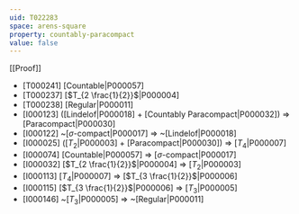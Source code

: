 ```yaml
---
uid: T022283
space: arens-square
property: countably-paracompact
value: false
---
```

[[Proof]]

* [T000241] [Countable|P000057]
* [T000237] [$T_{2 \frac{1}{2}}$|P000004]
* [T000238] [Regular|P000011]
* [I000123] ([Lindelof|P000018] + [Countably Paracompact|P000032]) => [Paracompact|P000030]
* [I000122] ~[$\sigma$-compact|P000017] => ~[Lindelof|P000018]
* [I000025] ([$T_2$|P000003] + [Paracompact|P000030]) => [$T_4$|P000007]
* [I000074] [Countable|P000057] => [$\sigma$-compact|P000017]
* [I000032] [$T_{2 \frac{1}{2}}$|P000004] => [$T_2$|P000003]
* [I000113] [$T_4$|P000007] => [$T_{3 \frac{1}{2}}$|P000006]
* [I000115] [$T_{3 \frac{1}{2}}$|P000006] => [$T_3$|P000005]
* [I000146] ~[$T_3$|P000005] => ~[Regular|P000011]

